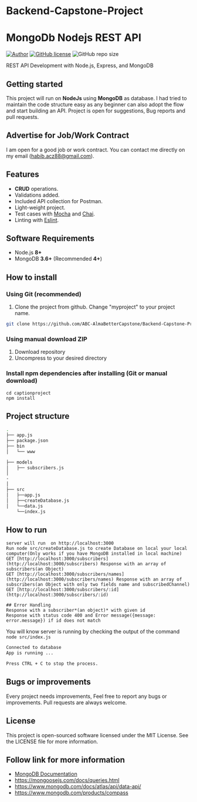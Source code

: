 # Backend-Capstone-Project
# MongoDb Nodejs REST API

[![Author](http://img.shields.io/badge/author-@chandinisyed-blue.svg)](https://www.linkedin.com/in/chandini-syed/) [![GitHub license](https://img.shields.io/github/license/samapikasahoo/rest-api-nodejs-mongodb.svg)](https://github.com/samapikasahoo/rest-api-nodejs-mongodb/blob/master/LICENSE) ![GitHub repo size](https://img.shields.io/github/repo-size/ABC-AlmaBetterCapstone/Backend-Capstone-Project?style=for-the-badge) 

 REST API Development with Node.js, Express, and MongoDB

## Getting started

This project will run on **NodeJs** using **MongoDB** as database. I had tried to maintain the code structure easy as any beginner can also adopt the flow and start building an API. Project is open for suggestions, Bug reports and pull requests.

## Advertise for Job/Work Contract

I am open for a good job or work contract. You can contact me directly on my email ([habib.acz88@gmail.com](mailto:"habibacz88@gmail.com")).



## Features


-  **CRUD** operations.
- Validations added.
- Included API collection for Postman.
- Light-weight project.
- Test cases with [Mocha](https://mochajs.org/) and [Chai](https://www.chaijs.com/).
- Linting with [Eslint](https://eslint.org/).

## Software Requirements

- Node.js **8+**
- MongoDB **3.6+** (Recommended **4+**)

## How to install

### Using Git (recommended)

1.  Clone the project from github. Change "myproject" to your project name.

```bash
git clone https://github.com/ABC-AlmaBetterCapstone/Backend-Capstone-Project.git
```

### Using manual download ZIP

1.  Download repository
2.  Uncompress to your desired directory

### Install npm dependencies after installing (Git or manual download)

```
cd captionproject
npm install
```



## Project structure

```sh
.
├── app.js
├── package.json
├── bin
│   └── www

├── models
│   ├── subscribers.js
│   
-
│ 
├── src
│   ├──app.js 
│   ├──createDatabase.js 
│   └──data.js 
    └──index.js 


```

## How to run



```node src/index.js file to connect and start server
server will run  on http://localhost:3000
Run node src/createDatabase.js to create Database on local your local computer(Only works if you have MongoDB installed in local machine)
GET [http://localhost:3000/subscribers](http://localhost:3000/subscribers) Response with an array of subscribers(an Object)
GET [http://localhost:3000/subscribers/names](http://localhost:3000/subscribers/names) Response with an array of subscribers(an Object with only two fields name and subscribedChannel)
GET [http://localhost:3000/subscribers/:id](http://localhost:3000/subscribers/:id)

## Error Handling
Response with a subscriber*(an object)* with given id
Response with status code 400 and Error message({message: error.message}) if id does not match
```

You will know server is running by checking the output of the command `node src/index.js`

```cmd
Connected to database
App is running ...

Press CTRL + C to stop the process.
```




## Bugs or improvements

Every project needs improvements, Feel free to report any bugs or improvements. Pull requests are always welcome.

## License

This project is open-sourced software licensed under the MIT License. See the LICENSE file for more information.
## Follow link for more information

- [MongoDB Documentation](https://docs.mongodb.com/manual/)
- https://mongoosejs.com/docs/queries.html
- https://www.mongodb.com/docs/atlas/api/data-api/
- https://www.mongodb.com/products/compass
